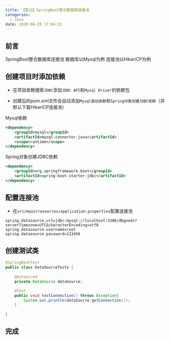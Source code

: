 ```yaml
---
title: 【笔记】SpringBoot整合数据库连接池
categories:
  - Java
date: 2020-08-28 17:04:15
---
```


## 前言

SpringBoot整合数据库连接池
数据库以Mysql为例
连接池以HikariCP为例

<!-- more -->

## 创建项目时添加依赖

- 在项目依赖搜索`JDBC`添加`JDBC API`和`Mysql Driver`的依赖包

- 创建后的pom.xml文件会自动添加`Mysql驱动依赖`和`Spring对象创建JDBC依赖`（并默认下载HikariCP连接池）

Mysql依赖

``` xml
<dependency>
    <groupId>mysql</groupId>
    <artifactId>mysql-connector-java</artifactId>
    <scope>runtime</scope>
</dependency>
```

Spring对象创建JDBC依赖

``` xml
<dependency>
    <groupId>org.springframework.boot</groupId>
    <artifactId>spring-boot-starter-jdbc</artifactId>
</dependency>
```

## 配置连接池

- 在`src/main/resources/application.properties`配置连接池

``` properties
spring.datasource.url=jdbc:mysql://localhost:3306/dbgoods?serverTimezone=UTC&characterEncoding=utf8
spring.datasource.username=root
spring.datasource.password=123456
```

## 创建测试类

``` java
@SpringBootTest
public class DataSourceTests {
    
    @Autowired
    private DataSource dataSource;

    @Test
    public void testConnection() throws Exception{
        System.out.println(dataSource.getConnection());
    }
    
}
```

## 完成

